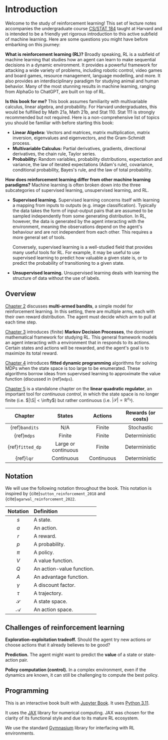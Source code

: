 # Introduction

Welcome to the study of reinforcement learning! This set of lecture notes accompanies the undergraduate course [CS/STAT 184](https://shamulent.github.io/CS_Stat184_Fall23.html) taught at Harvard and is intended to be a friendly yet rigorous introduction to this active subfield of machine learning. Here are some questions you might have before embarking on this journey:

**What is reinforcement learning (RL)?** Broadly speaking, RL is a subfield of machine learning that studies how an agent can learn to make sequential decisions in a dynamic environment. It provides a powerful framework for attacking a wide variety of problems, including robotic control, video games and board games, resource management, language modelling, and more. It also provides an interdisciplinary paradigm for studying animal and human behavior. Many of the most stunning results in machine learning, ranging from AlphaGo to ChatGPT, are built on top of RL.

**Is this book for me?** This book assumes familiarity with multivariable calculus, linear algebra, and probability. For Harvard undergraduates, this would be fulfilled by Math 21a, Math 21b, and Stat 110. Stat 111 is strongly recommended but not required. Here is a non-comprehensive list of topics you should be familiar with before starting this book:

-   **Linear Algebra:** Vectors and matrices, matrix multiplication, matrix
    inversion, eigenvalues and eigenvectors, and the Gram-Schmidt
    process.
-   **Multivariable Calculus:** Partial derivatives, gradients,
    directional derivatives, the chain rule, Taylor series.
-   **Probability:** Random variables, probability distributions,
    expectation and variance, the law of iterated expectations (Adam's rule), covariance, conditional probability, Bayes's rule, and the law of total probability.

**How does reinforcement learning differ from other machine learning paradigms?** Machine learning is often broken down into the three subcategories of supervised learning, unsupervised learning, and RL.

-   **Supervised learning.** Supervised learning concerns itself with
    learning a mapping from inputs to outputs (e.g. image
    classification). Typically the data takes the form of input-output
    pairs that are assumed to be sampled independently from some
    generating distribution. In RL, however, the data is generated by
    the agent interacting with the environment, meaning the observations
    depend on the agent's behaviour and are not independent from each
    other. This requires a more general set of tools.

    Conversely, supervised learning is a well-studied field that
    provides many useful tools for RL. For example, it may be useful to
    use supervised learning to predict how valuable a given state is, or
    to predict the probability of transitioning to a given state.

-  **Unsupervised learning.** Unsupervised learning deals with learning the
    structure of data without the use of labels.

## Overview

[Chapter 2](bandits) discusses **multi-armed bandits**, a simple model for
reinforcement learning. In this setting, there are multiple arms, each with their
own reward distribution. The agent must decide which arm to pull at each time step.

[Chapter 3](mdps) introduces (finite) **Markov Decision Processes**, the dominant
mathematical framework for studying RL. This general framework models an agent
interacting with a environment that in responds to its actions. Certain states
and actions will be rewarded, and the agent's goal is to maximize its total reward.

[Chapter 4](fitted_dp) introduces **fitted dynamic programming** algorithms
for solving MDPs when the state space is too large to be enumerated. These algorithms
borrow ideas from supervised learning to approximate the value function (discussed in {ref}`mdps`).

[Chapter 5](lqr) is a standalone chapter on the **linear quadratic regulator**,
an important tool for *continuous control*, in which the state space is no longer
finite (i.e. $|\S| < \infty$) but rather continuous (i.e. $|\mathcal{S}| = \mathbb{R}^{n_s}$).


| Chapter | States | Actions | Rewards (or costs) |
|:-------:|:------:|:-------:|:-------:|
| {ref}`bandits` | N/A | Finite | Stochastic |
| {ref}`mdps` | Finite | Finite | Deterministic |
| {ref}`fitted_dp` | Large or continuous | Finite | Deterministic |
| {ref}`lqr` | Continuous | Continuous | Deterministic |


## Notation

We will use the following notation throughout the book. This notation is
inspired by {cite}`sutton_reinforcement_2018` and {cite}`agarwal_reinforcement_2022`.

| Notation      | Definition                |
|:-------------:|:--------------------------|
|      $s$      | A state.                  |
|      $a$      | An action.                |
|      $r$      | A reward.                 |
|      $p$      | A probability.            |
|     $\pi$     | A policy.                 |
|      $V$      | A value function.         |
|      $Q$      | An action-value function. |
|      $A$      | An advantage function.    |
|   $\gamma$    | A discount factor.        |
|    $\tau$     | A trajectory.             |
| $\mathcal{S}$ | A state space.            |
| $\mathcal{A}$ | An action space.          |

## Challenges of reinforcement learning

**Exploration-exploitation tradeoff.** Should the agent try new actions or choose actions that it already believes to be good?

**Prediction.** The agent might want to predict the **value** of a state or state-action pair.

**Policy computation (control).** In a complex environment, even if the dynamics are known, it can still be challenging to compute the best policy.


## Programming

This is an interactive book built with [Jupyter Book](https://jupyterbook.org/en/stable/intro.html). It uses [Python 3.11](https://docs.python.org/3.11/contents.html).

It uses the [JAX](https://jax.readthedocs.io/en/latest/index.html) library for numerical computing. JAX was chosen for the clarity of its functional style and due to its mature RL ecosystem.

We use the standard [Gymnasium](https://gymnasium.farama.org/) library for interfacing with RL environments.
